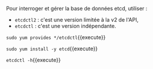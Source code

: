 Pour interroger et gérer la base de données etcd, utiliser :
- `etcdctl2` : c'est une version limitée à la v2 de l'API,
- `etcdctl` : c'est une version indépendante.

`sudo yum provides */etcdctl`{{execute}}

`sudo yum install -y etcd`{{execute}}

`etcdctl -h`{{execute}}
